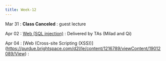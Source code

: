 ```yaml
---
title: Week-12
---
```


Mar 31
: **Class Canceled**
  : guest lecture

Apr 02
: [Web (SQL injection)](https://edstem.org/us/courses/73321/discussion/6463999)
  : Delivered by TAs (Milad and Qi)

Apr 04
: [Web (Cross-site Scripting (XSS))] (https://purdue.brightspace.com/d2l/le/content/1216789/viewContent/19012089/View)
  : 
